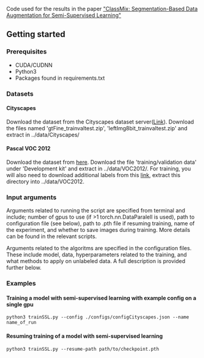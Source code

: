 Code used for the results in the paper  ["ClassMix: Segmentation-Based Data Augmentation for Semi-Supervised Learning"](https://arxiv.org/abs/2007.07936)
## Getting started
### Prerequisites
*  CUDA/CUDNN 
*  Python3
*  Packages found in requirements.txt

### Datasets

#### Cityscapes
Download the dataset from the Cityscapes dataset server([Link](https://www.cityscapes-dataset.com/)). Download the files named 'gtFine_trainvaltest.zip', 'leftImg8bit_trainvaltest.zip' and extract in ../data/Cityscapes/

#### Pascal VOC 2012
Download the dataset from [here](http://host.robots.ox.ac.uk/pascal/VOC/voc2012/). Download the file 'training/validation data' under 'Development kit' and extract in ../data/VOC2012/. For training, you will also need to download additional labels from this [link](https://drive.google.com/file/d/1P0YpiEX1t-gY954WFXlKII667PAs4WNP/view?usp=sharing), extract this directory into ../data/VOC2012.

### Input arguments
Arguments related to running the script are specified from terminal and include; number of gpus to use (if >1 torch.nn.DataParalell is used), path to configuration file (see below), path to .pth file if resuming training, name of the experiment, and whether to save images during training. More details can be found in the relevant scripts.

Arguments related to the algoritms are specified in the configuration files. These include model, data, hyperparameters related to the training, and what methods to apply on unlabeled data. A full description is provided further below.

### Examples
#### Training a model with semi-supervised learning with example config on a single gpu

```python3 trainSSL.py --config ./configs/configCityscapes.json --name name_of_run```

#### Resuming training of a model with semi-supervised learning

```python3 trainSSL.py --resume-path path/to/checkpoint.pth```



